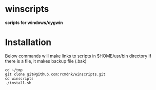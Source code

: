 winscripts
==========

**scripts for windows/cygwin**

# Installation

Below commands will make links to scripts in $HOME/usr/bin directory
If there is a file, it makes backup file (.bak)

    cd ~/tmp
    git clone git@github.com:rcmdnk/winscripts.git
    cd winscripts
    ./install.sh

